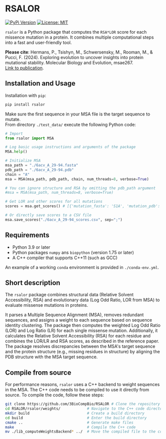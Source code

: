 
# RSALOR

[![PyPi Version](https://img.shields.io/pypi/v/rsalor.svg)](https://pypi.org/project/rsalor/) [![License: MIT](https://img.shields.io/badge/License-MIT-green.svg)](https://opensource.org/licenses/MIT)

`rsalor` is a Python package that computes the `RSA*LOR` score for each missence mutation in a protein. It combines multiple computational steps into a fast and user-friendly tool.

**Please cite**:
Hermans, P., Tsishyn, M., Schwersensky, M., Rooman, M., & Pucci, F. (2024). Exploring evolution to uncover insights into protein mutational stability. Molecular Biology and Evolution, msae267.  
[Link to publication](https://academic.oup.com/mbe/advance-article/doi/10.1093/molbev/msae267/7934942).

## Installation and Usage

Installation with `pip`:
```bash
pip install rsalor
```

Make sure the first sequence in your MSA file is the target sequence to mutate.  
From directory `./test_data/` execute the following Python code:
```python
# Import
from rsalor import MSA

# Log basic usage instructions and arguments of the package
MSA.help()

# Initialize MSA
msa_path = "./6acv_A_29-94.fasta"
pdb_path = "./6acv_A_29-94.pdb"
chain = "A"
msa = MSA(msa_path, pdb_path, chain, num_threads=8, verbose=True)

# You can ignore structure and RSA by omitting the pdb_path argument
#msa = MSA(msa_path, num_threads=8, verbose=True)

# Get LOR and other scores for all mutations
scores = msa.get_scores() # [{'mutation_fasta': 'S1A', 'mutation_pdb': 'SA1A', 'RSA': 61.54, 'LOR': 5.05, ...}, ...]

# Or directly save scores to a CSV file
msa.save_scores("./6acv_A_29-94_scores.csv", sep=";")
```

## Requirements

- Python 3.9 or later
- Python packages `numpy` ans `biopython` (version 1.75 or later)
- A C++ compiler that supports C++11 (such as GCC)

An example of a working `conda` environment is provided in `./conda-env.yml`.

## Short description

The `rsalor` package combines structural data (Relative Solvent Accessibility, RSA) and evolutionary data (Log Odd Ratio, LOR from MSA) to evaluate missense mutations in proteins.

It parses a Multiple Sequence Alignment (MSA), removes redundant sequences, and assigns a weight to each sequence based on sequence identity clustering. The package then computes the weighted Log Odd Ratio (LOR) and Log Ratio (LR) for each single missense mutation. Additionally, it calculates the Relative Solvent Accessibility (RSA) for each residue and combines the LOR/LR and RSA scores, as described in the reference paper. The package resolves discrepancies between the MSA's target sequence and the protein structure (e.g., missing residues in structure) by aligning the PDB structure with the MSA target sequence.

## Compile from source

For performance reasons, `rsalor` uses a C++ backend to weight sequences in the MSA. The C++ code needs to be compiled to use it directly from source. To compile the code, follow these steps:
```bash
git clone https://github.com/3BioCompBio/RSALOR # Clone the repository
cd RSALOR/rsalor/weights/            # Navigate to the C++ code directory
mkdir build                          # Create a build directory
cd build                             # Enter the build directory
cmake ..                             # Generate make files
make                                 # Compile the C++ code
mv ./lib_computeWeightsBackend* ../  # Move the compiled file to the correct directory
```
